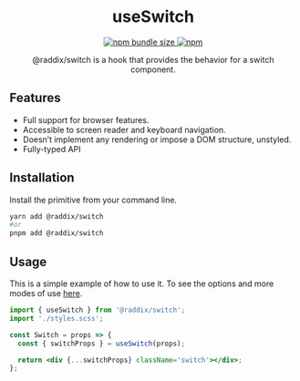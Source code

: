 <div align="center">
  <h1>useSwitch</h1>
  <a href="https://www.npmjs.com/package/@raddix/switch">
    <img alt="npm bundle size" src="https://img.shields.io/bundlephobia/min/@raddix/switch">
  </a>
  <a href="https://www.npmjs.com/package/@raddix/switch">
    <img alt="npm" src="https://img.shields.io/npm/v/@raddix/switch?color=green">
  </a>
</div>
<span></span>

<p align="center">
@raddix/switch is a hook that provides the behavior for a switch component.
</p>


## Features

- Full support for browser features.
- Accessible to screen reader and keyboard navigation.
- Doesn’t implement any rendering or impose a DOM structure, unstyled.
- Fully-typed API

## Installation

Install the primitive from your command line.

```bash
yarn add @raddix/switch
#or
pnpm add @raddix/switch
```

## Usage

This is a simple example of how to use it.
To see the options and more modes of
use <a href="https://www.raddix.website/docs/aria/switch">here</a>.

```jsx
import { useSwitch } from '@raddix/switch';
import './styles.scss';

const Switch = props => {
  const { switchProps } = useSwitch(props);

  return <div {...switchProps} className='switch'></div>;
};
```
